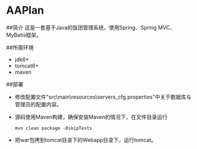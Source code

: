 # AAPlan
##简介
这是一套基于Java的饭团管理系统，使用Spring、Spring MVC、MyBatis框架。

##所需环境  
- jdk6+  
- tomcat6+  
- maven  
  
##部署
- 修改配置文件"src\main\resources\servers_cfg.properties"中关于数据库与管理员的配置内容。  
- 源码使用Maven构建，确保安装Maven的情况下，在文件目录运行  
  
  `mvn clean package -DskipTests`  
  

- 把war包拷到tomcat目录下的Webapp目录下，运行tomcat。
